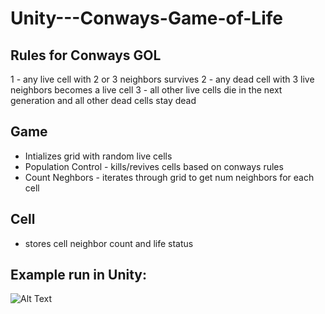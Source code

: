 # Unity---Conways-Game-of-Life

## Rules for Conways GOL
1 - any live cell with 2 or 3 neighbors survives
2 - any dead cell with 3 live neighbors becomes a live cell
3 - all other live cells die in the next generation and all other dead cells stay dead

## Game
- Intializes grid with random live cells
- Population Control - kills/revives cells based on conways rules
- Count Neghbors - iterates through grid to get num neighbors for each cell

## Cell
- stores cell neighbor count and life status

## Example run in Unity:
![Alt Text](https://github.com/brycehills/Unity---Conways-Game-of-Life/blob/main/Assets/Resources/gol.gif)
